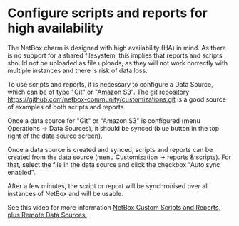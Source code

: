 # Configure scripts and reports for high availability

The NetBox charm is designed with high availability (HA) in mind. As there is no support
for a shared filesystem, this implies that reports and scripts should not be uploaded as file uploads,
as they will not work correctly with multiple instances and there is risk of data loss.

To use scripts and reports, it is necessary to configure a Data Source, which can be of type 
"Git" or "Amazon S3". The git repository https://github.com/netbox-community/customizations.git is
a good source of examples of both scripts and reports.

Once a data source for "Git" or "Amazon S3" is configured (menu Operations -> Data Sources),
it should be synced (blue button in the top right of the data source screen).

Once a data source is created and synced, scripts and reports can be created from the 
data source (menu Customization -> reports & scripts). For that, select the file in the data
source and click the checkbox "Auto sync enabled".

After a few minutes, the script or report will be synchronised over all instances of NetBox and
will be usable.

See this video for more information [NetBox Custom Scripts and Reports, plus Remote Data Sources
](https://www.youtube.com/watch?v=jxsFwyMk18k).